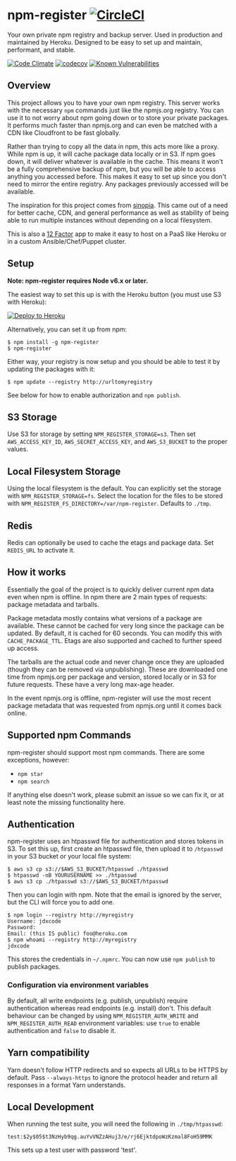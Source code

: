 # npm-register [![CircleCI](https://circleci.com/gh/jdxcode/npm-register/tree/master.svg?style=svg)](https://circleci.com/gh/jdxcode/npm-register/tree/master)

Your own private npm registry and backup server. Used in production and maintained by Heroku. Designed to be easy to set up and maintain, performant, and stable.

[![Code Climate](https://codeclimate.com/github/jdxcode/npm-register/badges/gpa.svg)](https://codeclimate.com/github/jdxcode/npm-register)
[![codecov](https://codecov.io/gh/jdxcode/npm-register/branch/master/graph/badge.svg)](https://codecov.io/gh/jdxcode/npm-register)
[![Known Vulnerabilities](https://snyk.io/test/github/dickeyxxx/npm-register/badge.svg)](https://snyk.io/test/github/dickeyxxx/npm-register)

Overview
--------

This project allows you to have your own npm registry. This server works with the necessary `npm` commands just like the npmjs.org registry. You can use it to not worry about npm going down or to store your private packages. It performs much faster than npmjs.org and can even be matched with a CDN like Cloudfront to be fast globally.

Rather than trying to copy all the data in npm, this acts more like a proxy. While npm is up, it will cache package data locally or in S3. If npm goes down, it will deliver whatever is available in the cache. This means it won't be a fully comprehensive backup of npm, but you will be able to access anything you accessed before. This makes it easy to set up since you don't need to mirror the entire registry. Any packages previously accessed will be available.

The inspiration for this project comes from [sinopia](https://github.com/rlidwka/sinopia). This came out of a need for better cache, CDN, and general performance as well as stability of being able to run multiple instances without depending on a local filesystem.

This is also a [12 Factor](http://12factor.net/) app to make it easy to host on a PaaS like Heroku or in a custom Ansible/Chef/Puppet cluster.

Setup
-----

**Note: npm-register requires Node v6.x or later.**

The easiest way to set this up is with the Heroku button (you must use S3 with Heroku):

[![Deploy to Heroku](https://www.herokucdn.com/deploy/button.png)](https://heroku.com/deploy)

Alternatively, you can set it up from npm:

```
$ npm install -g npm-register
$ npm-register
```

Either way, your registry is now setup and you should be able to test it by updating the packages with it:

```
$ npm update --registry http://urltomyregistry
```

See below for how to enable authorization and `npm publish`.

S3 Storage
----------

Use S3 for storage by setting `NPM_REGISTER_STORAGE=s3`. Then set `AWS_ACCESS_KEY_ID`, `AWS_SECRET_ACCESS_KEY`, and `AWS_S3_BUCKET` to the proper values.

Local Filesystem Storage
------------------------

Using the local filesystem is the default. You can explicitly set the storage with `NPM_REGISTER_STORAGE=fs`. Select the location for the files to be stored with `NPM_REGISTER_FS_DIRECTORY=/var/npm-register`. Defaults to `./tmp`.

Redis
-----

Redis can optionally be used to cache the etags and package data. Set `REDIS_URL` to activate it.

How it works
------------

Essentially the goal of the project is to quickly deliver current npm data even when npm is offline.  In npm there are 2 main types of requests: package metadata and tarballs.

Package metadata mostly contains what versions of a package are available. These cannot be cached for very long since the package can be updated. By default, it is cached for 60 seconds. You can modify this with `CACHE_PACKAGE_TTL`. Etags are also supported and cached to further speed up access.

The tarballs are the actual code and never change once they are uploaded (though they can be removed via unpublishing). These are downloaded one time from npmjs.org per package and version, stored locally or in S3 for future requests. These have a very long max-age header.

In the event npmjs.org is offline, npm-register will use the most recent package metadata that was requested from npmjs.org until it comes back online.

Supported npm Commands
----------------------

npm-register should support most npm commands. There are some exceptions, however:

* `npm star`
* `npm search`

If anything else doesn't work, please submit an issue so we can fix it, or at least note the missing functionality here.

Authentication
--------------

npm-register uses an htpasswd file for authentication and stores tokens in S3. To set this up, first create an htpasswd file, then upload it to `/htpasswd` in your S3 bucket or your local file system:

```
$ aws s3 cp s3://$AWS_S3_BUCKET/htpasswd ./htpasswd
$ htpasswd -nB YOURUSERNAME >> ./htpasswd
$ aws s3 cp ./htpasswd s3://$AWS_S3_BUCKET/htpasswd
```

Then you can login with npm. Note that the email is ignored by the server, but the CLI will force you to add one.

```
$ npm login --registry http://myregistry
Username: jdxcode
Password:
Email: (this IS public) foo@heroku.com
$ npm whoami --registry http://myregistry
jdxcode
```

This stores the credentials in `~/.npmrc`. You can now use `npm publish` to publish packages.

### Configuration via environment variables

By default, all write endpoints (e.g. publish, unpublish) require authentication whereas read endpoints (e.g. install) don't. This default behaviour can be changed by using `NPM_REGISTER_AUTH_WRITE` and `NPM_REGISTER_AUTH_READ` environment variables: use `true` to enable authentication and `false` to disable it.

Yarn compatibility
------------------

Yarn doesn't follow HTTP redirects and so expects all URLs to be HTTPS by default. Pass
`--always-https` to ignore the protocol header and return all responses in a format Yarn
understands.

Local Development
-----------------

When running the test suite, you will need the following in `./tmp/htpasswd`:

```
test:$2y$05$t3NzHyb9qg.auYvVNZzAHuj3/e/rj6EjktdpoWzKzmal8FoH59MMK
```

This sets up a test user with password 'test'.
